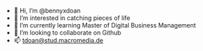 - 👋 Hi, I’m @bennyxdoan
- 👀 I’m interested in catching pieces of life
- 🌱 I’m currently learning Master of Digital Business Management
- 💞️ I’m looking to collaborate on Github
- 📫 tdoan@stud.macromedia.de
<!---
bennyxdoan/bennyxdoan is a ✨ special ✨ repository because its `README.md` (this file) appears on your GitHub profile.
You can click the Preview link to take a look at your changes.
--->
